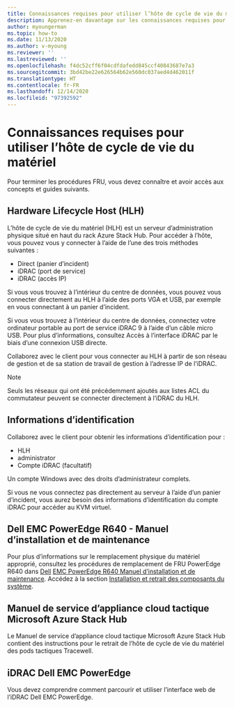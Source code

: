 ```yaml
---
title: Connaissances requises pour utiliser l’hôte de cycle de vie du matériel
description: Apprenez-en davantage sur les connaissances requises pour utiliser l’hôte de cycle de vie du matériel
author: myoungerman
ms.topic: how-to
ms.date: 11/13/2020
ms.author: v-myoung
ms.reviewer: ''
ms.lastreviewed: ''
ms.openlocfilehash: f4dc52cff6f04cdfdafedd845ccf40843687e7a3
ms.sourcegitcommit: 3bd42be22e626564b62e560dc037aed4d462011f
ms.translationtype: HT
ms.contentlocale: fr-FR
ms.lasthandoff: 12/14/2020
ms.locfileid: "97392592"
---
```

# <a name="required-knowledge-for-working-with-the-hardware-lifecycle-host"></a>Connaissances requises pour utiliser l’hôte de cycle de vie du matériel

Pour terminer les procédures FRU, vous devez connaître et avoir accès aux concepts et guides suivants.

## <a name="hardware-lifecycle-host"></a>Hardware Lifecycle Host (HLH)

L’hôte de cycle de vie du matériel (HLH) est un serveur d’administration physique situé en haut du rack Azure Stack Hub. Pour accéder à l’hôte, vous pouvez vous y connecter à l’aide de l’une des trois méthodes suivantes :

* Direct (panier d’incident)
* iDRAC (port de service)
* iDRAC (accès IP)

Si vous vous trouvez à l’intérieur du centre de données, vous pouvez vous connecter directement au HLH à l’aide des ports VGA et USB, par exemple en vous connectant à un panier d’incident.

Si vous vous trouvez à l’intérieur du centre de données, connectez votre ordinateur portable au port de service iDRAC 9 à l’aide d’un câble micro USB. Pour plus d’informations, consultez Accès à l’interface iDRAC par le biais d’une connexion USB directe.

Collaborez avec le client pour vous connecter au HLH à partir de son réseau de gestion et de sa station de travail de gestion à l’adresse IP de l’iDRAC.

> [!NOTE]
> Seuls les réseaux qui ont été précédemment ajoutés aux listes ACL du commutateur peuvent se connecter directement à l’iDRAC du HLH.

## <a name="credentials"></a>Informations d’identification

Collaborez avec le client pour obtenir les informations d’identification pour :

* HLH
* administrator
* Compte iDRAC (facultatif)

Un compte Windows avec des droits d’administrateur complets.

Si vous ne vous connectez pas directement au serveur à l’aide d’un panier d’incident, vous aurez besoin des informations d’identification du compte iDRAC pour accéder au KVM virtuel.

## <a name="dell-emc-poweredge-r640-installation-and-service-manual"></a>Dell EMC PowerEdge R640 - Manuel d’installation et de maintenance

Pour plus d’informations sur le remplacement physique du matériel approprié, consultez les procédures de remplacement de FRU PowerEdge R640 dans [Dell](https://www.dell.com/support/manuals/us/en/04/poweredge-r640/per640_ism_pub/dell-emc-poweredge-r640-overview?guid=guid-f39be9ba-158c-45e3-b8b1-f07bb750d6d4)
[EMC PowerEdge R640 Manuel d’installation et de maintenance](https://www.dell.com/support/manuals/us/en/04/poweredge-r640/per640_ism_pub/dell-emc-poweredge-r640-overview?guid=guid-f39be9ba-158c-45e3-b8b1-f07bb750d6d4).
Accédez à la section [Installation et retrait des composants du système](https://www.dell.com/support/manuals/us/en/04/poweredge-r640/per640_ism_pub/installing-and-removing-system-components?guid=guid-5a5943c4-fe26-4faa-a10c-2afa4c1993ff&lang=en-us).

## <a name="microsoft-azure-stack-hub-tactical-cloud-appliance-service-manual"></a>Manuel de service d’appliance cloud tactique Microsoft Azure Stack Hub

Le Manuel de service d’appliance cloud tactique Microsoft Azure Stack Hub contient des instructions pour le retrait de l’hôte de cycle de vie du matériel des pods tactiques Tracewell.

## <a name="dell-emc-poweredge-idrac"></a>iDRAC Dell EMC PowerEdge

Vous devez comprendre comment parcourir et utiliser l’interface web de l’iDRAC Dell EMC PowerEdge.

